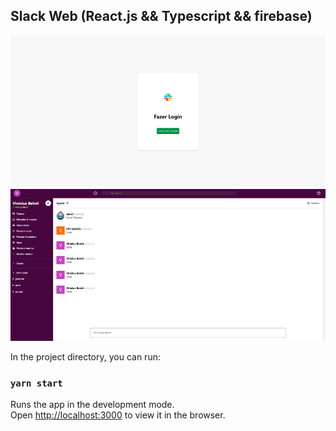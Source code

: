 ## Slack Web (React.js && Typescript && firebase)

<img src="https://github.com/vbeloti/slack-web/blob/master/.github/assets/img/slack-1.jpg?raw=true" alt="Slack" />
<img src="https://github.com/vbeloti/slack-web/blob/master/.github/assets/img/slack-2.jpg?raw=true" alt="Slack" />

In the project directory, you can run:

### `yarn start`

Runs the app in the development mode.<br />
Open [http://localhost:3000](http://localhost:3000) to view it in the browser.
